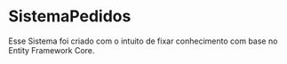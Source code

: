 # SistemaPedidos

Esse Sistema foi criado com o intuito de fixar conhecimento com base no Entity Framework Core.

